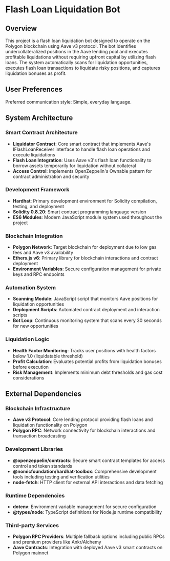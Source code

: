# Flash Loan Liquidation Bot

## Overview

This project is a flash loan liquidation bot designed to operate on the Polygon blockchain using Aave v3 protocol. The bot identifies undercollateralized positions in the Aave lending pool and executes profitable liquidations without requiring upfront capital by utilizing flash loans. The system automatically scans for liquidation opportunities, executes flash loan transactions to liquidate risky positions, and captures liquidation bonuses as profit.

## User Preferences

Preferred communication style: Simple, everyday language.

## System Architecture

### Smart Contract Architecture
- **Liquidator Contract**: Core smart contract that implements Aave's IFlashLoanReceiver interface to handle flash loan operations and execute liquidations
- **Flash Loan Integration**: Uses Aave v3's flash loan functionality to borrow assets temporarily for liquidation without collateral
- **Access Control**: Implements OpenZeppelin's Ownable pattern for contract administration and security

### Development Framework
- **Hardhat**: Primary development environment for Solidity compilation, testing, and deployment
- **Solidity 0.8.20**: Smart contract programming language version
- **ES6 Modules**: Modern JavaScript module system used throughout the project

### Blockchain Integration
- **Polygon Network**: Target blockchain for deployment due to low gas fees and Aave v3 availability
- **Ethers.js v6**: Primary library for blockchain interactions and contract deployment
- **Environment Variables**: Secure configuration management for private keys and RPC endpoints

### Automation System
- **Scanning Module**: JavaScript script that monitors Aave positions for liquidation opportunities
- **Deployment Scripts**: Automated contract deployment and interaction scripts
- **Bot Loop**: Continuous monitoring system that scans every 30 seconds for new opportunities

### Liquidation Logic
- **Health Factor Monitoring**: Tracks user positions with health factors below 1.0 (liquidatable threshold)
- **Profit Calculation**: Evaluates potential profits from liquidation bonuses before execution
- **Risk Management**: Implements minimum debt thresholds and gas cost considerations

## External Dependencies

### Blockchain Infrastructure
- **Aave v3 Protocol**: Core lending protocol providing flash loans and liquidation functionality on Polygon
- **Polygon RPC**: Network connectivity for blockchain interactions and transaction broadcasting

### Development Libraries
- **@openzeppelin/contracts**: Secure smart contract templates for access control and token standards
- **@nomicfoundation/hardhat-toolbox**: Comprehensive development tools including testing and verification utilities
- **node-fetch**: HTTP client for external API interactions and data fetching

### Runtime Dependencies
- **dotenv**: Environment variable management for secure configuration
- **@types/node**: TypeScript definitions for Node.js runtime compatibility

### Third-party Services
- **Polygon RPC Providers**: Multiple fallback options including public RPCs and premium providers like Ankr/Alchemy
- **Aave Contracts**: Integration with deployed Aave v3 smart contracts on Polygon mainnet